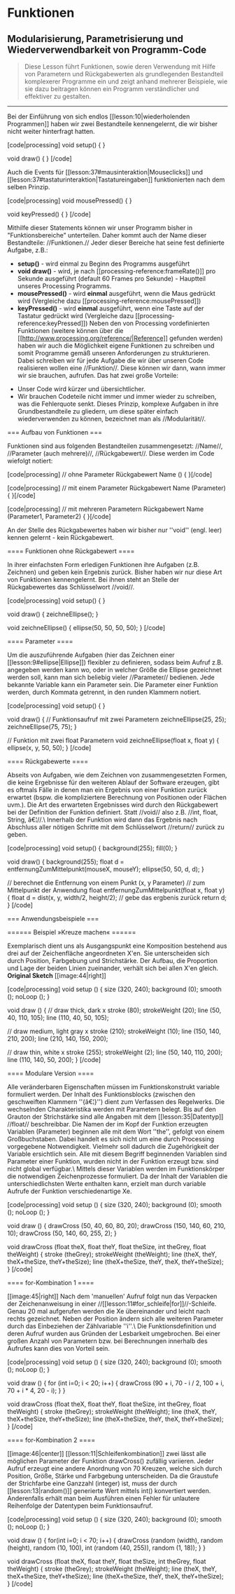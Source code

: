 # Funktionen
## Modularisierung, Parametrisierung und Wiederverwendbarkeit von Programm-Code

> Diese Lesson führt Funktionen, sowie deren Verwendung mit Hilfe von Parametern und Rückgabewerten als grundlegenden Bestandteil komplexerer Programme ein und zeigt anhand mehrerer Beispiele, wie sie dazu beitragen können ein Programm verständlicher und effektiver zu gestalten.

---

Bei der Einführung von sich endlos [[lesson:10|wiederholenden Programmen]] haben wir zwei Bestandteile kennengelernt, die wir bisher nicht weiter hinterfragt hatten.

[code|processing]
void setup() {
}

void draw() {
}
[/code]

Auch die Events für [[lesson:37#mausinteraktion|Mouseclicks]] und [[lesson:37#tastaturinteraktion|Tastatureingaben]] funktionierten nach dem selben Prinzip.

[code|processing]
void mousePressed() {
}

void keyPressed() {
}
[/code]

Mithilfe dieser Statements können wir unser Programm bisher in "Funktionsbereiche" unterteilen. Daher kommt auch der Name dieser Bestandteile: //Funktionen.// Jeder dieser Bereiche hat seine fest definierte Aufgabe, z.B.:
  * **setup()** - wird einmal zu Beginn des Programms ausgeführt
  * **void draw()** - wird, je nach [[processing-reference:frameRate()]] pro Sekunde ausgeführt (default 60 Frames pro Sekunde) - Hauptteil unseres Processing Programms.
  * **mousePressed()** - wird **einmal** ausgeführt, wenn die Maus gedrückt wird (Vergleiche dazu [[processing-reference:mousePressed]])
  * **keyPressed()** - wird **einmal** ausgeführt, wenn eine Taste auf der Tastatur gedrückt wird (Vergleiche dazu [[processing-reference:keyPressed]])
Neben den von Processing vordefinierten Funktionen (weitere können über die [[http://www.processing.org/reference/|Reference]] gefunden werden) haben wir auch die Möglichkeit eigene Funktionen zu schreiben und somit Programme gemäß unseren Anforderungen zu strukturieren. Dabei schreiben wir für jede Aufgabe die wir über unseren Code realisieren wollen eine //Funktion//. Diese können wir dann, wann immer wir sie brauchen, aufrufen. Das hat zwei große Vorteile:
  - Unser Code wird kürzer und übersichtlicher.
  - Wir brauchen Codeteile nicht immer und immer wieder zu schreiben, was die Fehlerquote senkt.
Dieses Prinzip, komplexe Aufgaben in ihre Grundbestandteile zu gliedern, um diese später einfach wiederverwenden zu können, bezeichnet man als //Modularität//.

=== Aufbau von Funktionen ===

Funktionen sind aus folgenden Bestandteilen zusammengesetzt: //Name//, //Parameter (auch mehrere)//, //Rückgabewert//. Diese werden im Code wiefolgt notiert:

[code|processing]
// ohne Parameter
Rückgabewert Name () {
}[/code]

[code|processing]
// mit einem Parameter
Rückgabewert Name (Parameter) {
}[/code]

[code|processing]
// mit mehreren Parametern
Rückgabewert Name (Parameter1, Parameter2) {
}[/code]

An der Stelle des Rückgabewertes haben wir bisher nur ''void'' (engl. leer) kennen gelernt - kein Rückgabewert.

==== Funktionen ohne Rückgabewert ====

In ihrer einfachsten Form erledigen Funktionen ihre Aufgaben (z.B. Zeichnen) und geben kein Ergebnis zurück. Bisher haben wir nur diese Art von Funktionen kennengelernt. Bei ihnen steht an Stelle der Rückgabewertes das Schlüsselwort //void//.

[code|processing]
void setup() {
}

void draw() {
  zeichneEllipse();
}

void zeichneEllipse() {
  ellipse(50, 50, 50, 50);
}
[/code]

==== Parameter ====

Um die auszuführende Aufgaben (hier das Zeichnen einer [[lesson:9#ellipse|Ellipse]]) flexibler zu definieren, sodass beim Aufruf z.B. angegeben werden kann wo, oder in welcher Größe die Ellipse gezeichnet werden soll, kann man sich beliebig vieler //Parameter// bedienen. Jede bekannte Variable kann ein Parameter sein. Die Parameter einer Funktion werden, durch Kommata getrennt, in den runden Klammern notiert.

[code|processing]
void setup() {
}

void draw() {
  // Funktionsaufruf mit zwei Parametern
  zeichneEllipse(25, 25);
  zeichneEllipse(75, 75);
}

// Funktion mit zwei float Parametern
void zeichneEllipse(float x, float y) {
  ellipse(x, y, 50, 50);
}
[/code]

==== Rückgabewerte ====

Abseits von Aufgaben, wie dem Zeichnen von zusammengesetzten Formen, die keine Ergebnisse für den weiteren Ablauf der Software erzeugen, gibt es oftmals Fälle in denen man ein Ergebnis von einer Funktion zurück erwartet (bspw. die kompliziertere Berechnung von Positionen oder Flächen uvm.). Die Art des erwarteten Ergebnisses wird durch den Rückgabewert bei der Definition der Funktion definiert. Statt //void// also z.B. //int, float, String, â€¦//.\\ 
Innerhalb der Funktion wird dann das Ergebnis nach Abschluss aller nötigen Schritte mit dem Schlüsselwort //return// zurück zu geben.

[code|processing]
void setup() {
  background(255);
  fill(0);
}

void draw() {
  background(255);
  float d = entfernungZumMittelpunkt(mouseX, mouseY);
  ellipse(50, 50, d, d);
}

// berechnet die Entfernung von einem Punkt (x, y Parameter)
// zum Mittelpunkt der Anwendung
float entfernungZumMittelpunkt(float x, float y) {
  float d = dist(x, y, width/2, height/2);
  // gebe das ergbenis zurück
  return d;
}
[/code]

=== Anwendungsbeispiele ===

====== Beispiel »Kreuze machen« ======

Exemplarisch dient uns als Ausgangspunkt eine Komposition bestehend aus drei auf der Zeichenfläche angeordneten X'en. Sie unterscheiden sich durch Position, Farbgebung und Strichstärke. Der Aufbau, die Proportion und Lage der beiden Linien zueinander, verhält sich bei allen X'en gleich.
**Original Sketch**
[[image:44|right]]

[code|processing]
void setup () {
  size (320, 240);
  background (0);
  smooth ();
  noLoop ();
}

void draw () {
  // draw thick, dark x
  stroke (80);
  strokeWeight (20);
  line (50, 40, 110, 105);
  line (110, 40, 50, 105);

  // draw medium, light gray x
  stroke (210);
  strokeWeight (10);
  line (150, 140, 210, 200);
  line (210, 140, 150, 200);

  // draw thin, white x
  stroke (255);
  strokeWeight (2);
  line (50, 140, 110, 200);
  line (110, 140, 50, 200);
}
[/code]

==== Modulare Version ====

Alle veränderbaren Eigenschaften müssen im Funktionskonstrukt variable formuliert werden. Der Inhalt des Funktionsblocks (zwischen den geschweiften Klammern ''{â€¦}'') dient zum Verfassen des Regelwerks. Die wechselnden Charakteristika werden mit Parametern belegt. Bis auf den Grauton der Strichstärke sind alle Angaben mit dem [[lesson:35|Datentyp]] //float// beschreibbar. Die Namen der im Kopf der Funktion erzeugten Variablen (Parameter) beginnen alle mit dem Wort ''the'', gefolgt von einem Großbuchstaben. Dabei handelt es sich nicht um eine durch Processing vorgegebene Notwendigkeit. Vielmehr soll dadurch die Zugehörigkeit der Variable ersichtlich sein. Alle mit diesem Begriff beginnenden Variablen sind Parameter einer Funktion, wurden nicht in der Funktion erzeugt bzw. sind nicht global verfügbar.\\ 
Mittels dieser Variablen werden im Funktionskörper die notwendigen Zeichenprozesse formuliert. Da der Inhalt der Variablen die unterschiedlichsten Werte enthalten kann, erzielt man durch variable Aufrufe der Funktion verschiedenartige Xe.

[code|processing]
void setup () {
  size (320, 240);
  background (0);
  smooth ();
  noLoop ();
}

void draw () {
  drawCross (50, 40, 60, 80, 20);
  drawCross (150, 140, 60, 210, 10);
  drawCross (50, 140, 60, 255, 2);
}

void drawCross (float theX, float theY, float theSize, int theGrey, float theWeight) {
  stroke (theGrey);
  strokeWeight (theWeight);
  line (theX, theY, theX+theSize, theY+theSize);
  line (theX+theSize, theY, theX, theY+theSize);  
}
[/code]

==== for-Kombination 1 ====

[[image:45|right]]
Nach dem 'manuellen' Aufruf folgt nun das Verpacken der Zeichenanweisung in einer //[[lesson:11#for_schleife|for]]//-Schleife. Genau 20 mal aufgerufen werden die Xe übereinander und leicht nach rechts gezeichnet. Neben der Position ändern sich alle weiteren Parameter durch das Einbeziehen der Zählvariable ''i''.\\ 
Die Funktionsdefinition und deren Aufruf wurden aus Gründen der Lesbarkeit umgebrochen. Bei einer großen Anzahl von Parametern bzw. bei Berechnungen innerhalb des Aufrufes kann dies von Vorteil sein.

[code|processing]
void setup () {
  size (320, 240);
  background (0);
  smooth ();
  noLoop ();
}

void draw () {
  for (int i=0; i < 20; i++) {
    drawCross (90 + i, 
               70 - i / 2, 
               100 + i, 
               70 + i * 4, 
               20 - i);
  } 
}

void drawCross (float theX, float theY, float theSize, 
                int theGrey, float theWeight) {
  stroke (theGrey);
  strokeWeight (theWeight);
  line (theX, theY, theX+theSize, theY+theSize);
  line (theX+theSize, theY, theX, theY+theSize);  
}
[/code]

==== for-Kombination 2 ====

[[image:46|center]]
[[lesson:11|Schleifenkombination]] zwei lässt alle möglichen Parameter der Funktion drawCross() zufällig variieren. Jeder Aufruf erzeugt eine andere Anordnung von 70 Kreuzen, welche sich durch Position, Größe, Stärke und Farbgebung unterscheiden. Da die Graustufe der Strichfarbe eine Ganzzahl (integer) ist, muss der durch [[lesson:13|random()]] generierte Wert mittels int() konvertiert werden. Anderenfalls erhält man beim Ausführen einen Fehler für unlautere Reihenfolge der Datentypen beim Funktionsaufruf.

[code|processing]
void setup () {
  size (320, 240);
  background (0);
  smooth ();
  noLoop ();
}

void draw () {
  for(int i=0; i < 70; i++) {
    drawCross  (random (width), 
                random (height), 
                random (10, 100), 
                int (random (40, 255)), 
                random (1, 18));
  }
}

void drawCross (float theX, float theY, float theSize, int theGrey, float theWeight) {
  stroke (theGrey);
  strokeWeight (theWeight);
  line (theX, theY, theX+theSize, theY+theSize);
  line (theX+theSize, theY, theX, theY+theSize);  
}
[/code]